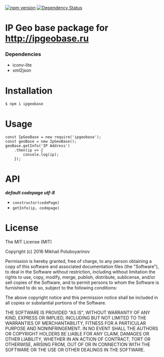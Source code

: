 [![npm version](https://badge.fury.io/js/ipgeobase.svg)](https://badge.fury.io/js/ipgeobase)
[![Dependency Status](https://david-dm.org/mike1pol/ipgeobase.svg)](https://david-dm.org/mike1pol/ipgeobase)
# IP Geo base package for http://ipgeobase.ru

### Dependencies
* iconv-lite
* xml2json

# Installation
`$ npm i ipgeobase`

# Usage
```
const IpGeoBase = new require('ipgeobase');
const geoBase = new IpGeoBase();
geoBase.getInfo('IP Address')
    .then(ip => {
        console.log(ip);
    });
```

# API
***default codepage utf-8***
* `constructor(codePage)`
* `getInfo(ip, codepage)`


# License

The MIT License (MIT)

Copyright (c) 2016 Mikhail Poluboyarinov

Permission is hereby granted, free of charge, to any person obtaining a copy
of this software and associated documentation files (the "Software"), to deal
in the Software without restriction, including without limitation the rights
to use, copy, modify, merge, publish, distribute, sublicense, and/or sell
copies of the Software, and to permit persons to whom the Software is
furnished to do so, subject to the following conditions:

The above copyright notice and this permission notice shall be included in all
copies or substantial portions of the Software.

THE SOFTWARE IS PROVIDED "AS IS", WITHOUT WARRANTY OF ANY KIND, EXPRESS OR
IMPLIED, INCLUDING BUT NOT LIMITED TO THE WARRANTIES OF MERCHANTABILITY,
FITNESS FOR A PARTICULAR PURPOSE AND NONINFRINGEMENT. IN NO EVENT SHALL THE
AUTHORS OR COPYRIGHT HOLDERS BE LIABLE FOR ANY CLAIM, DAMAGES OR OTHER
LIABILITY, WHETHER IN AN ACTION OF CONTRACT, TORT OR OTHERWISE, ARISING FROM,
OUT OF OR IN CONNECTION WITH THE SOFTWARE OR THE USE OR OTHER DEALINGS IN THE
SOFTWARE.
